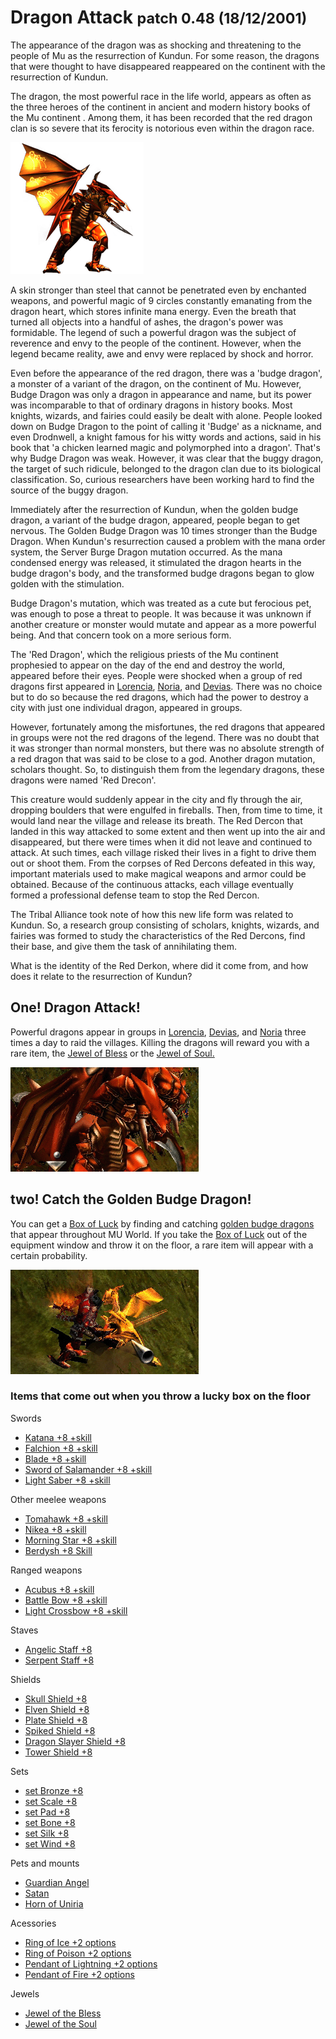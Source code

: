 # Dragon Attack <small>patch 0.48 (18/12/2001)</small>

The appearance of the dragon was as shocking and threatening to the people of Mu as the resurrection of Kundun. For some reason, the dragons that were thought to have disappeared reappeared on the continent with the resurrection of Kundun.

The dragon, the most powerful race in the life world, appears as often as the three heroes of the continent in ancient and modern history books of the Mu continent . Among them, it has been recorded that the red dragon clan is so severe that its ferocity is notorious even within the dragon race.

![](./img/ndef_0093.gif?mdFloat=left)

A skin stronger than steel that cannot be penetrated even by enchanted weapons, and powerful magic of 9 circles constantly emanating from the dragon heart, which stores infinite mana energy. Even the breath that turned all objects into a handful of ashes, the dragon's power was formidable. The legend of such a powerful dragon was the subject of reverence and envy to the people of the continent. However, when the legend became reality, awe and envy were replaced by shock and horror.

Even before the appearance of the red dragon, there was a 'budge dragon', a monster of a variant of the dragon, on the continent of Mu.
However, Budge Dragon was only a dragon in appearance and name, but its power was incomparable to that of ordinary dragons in history books.
Most knights, wizards, and fairies could easily be dealt with alone. People looked down on Budge Dragon to the point of calling it 'Budge' as a nickname, and even Drodnwell, a knight famous for his witty words and actions, said in his book that 'a chicken learned magic and polymorphed into a dragon'. That's why Budge Dragon was weak. However, it was clear that the buggy dragon, the target of such ridicule, belonged to the dragon clan due to its biological classification. So, curious researchers have been working hard to find the source of the buggy dragon.

Immediately after the resurrection of Kundun, when the golden budge dragon, a variant of the budge dragon, appeared, people began to get nervous. The Golden Budge Dragon was 10 times stronger than the Budge Dragon. When Kundun's resurrection caused a problem with the mana order system,
the Server Burge Dragon mutation occurred. As the mana condensed energy was released, it stimulated the dragon hearts in the budge dragon's body, and the transformed budge dragons began to glow golden with the stimulation.

Budge Dragon's mutation, which was treated as a cute but ferocious pet, was enough to pose a threat to people. It was because it was unknown if another creature or monster would mutate and appear as a more powerful being.
And that concern took on a more serious form.

The 'Red Dragon', which the religious priests of the Mu continent prophesied to appear on the day of the end and destroy the world, appeared before their eyes.
People were shocked when a group of red dragons first appeared in [Lorencia](/map/lorencia), [Noria](/map/noria), and [Devias](/map/devias). There was no choice but to do so because the red dragons, which had the power to destroy a city with just one individual dragon, appeared in groups.

However, fortunately among the misfortunes, the red dragons that appeared in groups were not the red dragons of the legend. There was no doubt that it was stronger than normal monsters, but there was no absolute strength of a red dragon that was said to be close to a god. Another dragon mutation, scholars thought. So, to distinguish them from the legendary dragons, these dragons were named 'Red Drecon'.

This creature would suddenly appear in the city and fly through the air, dropping boulders that were engulfed in fireballs. Then, from time to time, it would land near the village and release its breath. The Red Dercon that landed in this way attacked to some extent and then
went up into the air and disappeared, but there were times when it did not leave and continued to attack. At such times, each village risked their lives in
a fight to drive them out or shoot them. From the corpses of Red Dercons defeated in this way, important materials used to make magical weapons and armor could be obtained. Because of the continuous attacks, each village eventually formed a professional defense team to stop the Red Dercon.

The Tribal Alliance took note of how this new life form was related to Kundun. So, a research group consisting of scholars, knights, wizards, and fairies was formed to study the characteristics of the Red Dercons, find their base, and give them the task of annihilating them.

What is the identity of the Red Derkon, where did it come from, and how does it relate to the resurrection of Kundun?

## One! Dragon Attack!

Powerful dragons appear in groups in [Lorencia](/map/lorencia), [Devias](/map/devias), and [Noria](/map/noria) three times a day to raid the villages. Killing the dragons will reward you with a rare item, the [Jewel of Bless](/item/jewel_of_bless) or the [Jewel of Soul.](/item/jewel_of_soul)

![](./img/shot_03.gif)

## two! Catch the Golden Budge Dragon!

You can get a [Box of Luck](/item/box_of_luck) by finding and catching [golden budge dragons](/map/lorencia) that appear throughout MU World. If you take the [Box of Luck](/item/box_of_luck) out of the equipment window and throw it on the floor, a rare item will appear with a certain probability.

![](./img/shot_04.gif)

### Items that come out when you throw a lucky box on the floor

Swords

- [Katana +8 +skill](/item/katana)
- [Falchion +8 +skill](/item/falchion)
- [Blade +8 +skill](/item/blade)
- [Sword of Salamander +8 +skill](/item/sword_of_salamander)
- [Light Saber +8 +skill](/item/light_saber)

Other meelee weapons

- [Tomahawk +8 +skill](/item/tomahawk)
- [Nikea +8 +skill](/item/nikea)
- [Morning Star +8 +skill](/item/morning_star)
- [Berdysh +8 Skill](/item/berdysh)

Ranged weapons

- [Acubus +8 +skill](/item/arquebus)
- [Battle Bow +8 +skill](/item/battle_bow)
- [Light Crossbow +8 +skill](/item/light_crossbow)

Staves

- [Angelic Staff +8](/item/angelic_staff)
- [Serpent Staff +8](/item/serpert_staff)

Shields

- [Skull Shield +8](/item/skull_shield)
- [Elven Shield +8](/item/elven_shield)
- [Plate Shield +8](/item/plate_shield)
- [Spiked Shield +8](/item/spiked_shield)
- [Dragon Slayer Shield +8](/item/dragon_slayer_shield)
- [Tower Shield +8](/item/tower_shield)

Sets

- [set Bronze +8](/item/bronze)
- [set Scale +8](/item/scale)
- [set Pad +8](/item/pad)
- [set Bone +8](/item/bone)
- [set Silk +8](/item/silk)
- [set Wind +8](/item/wind)

Pets and mounts

- [Guardian Angel](/item/guardian_angel)
- [Satan](/item/imp)
- [Horn of Uniria](/item/horn_of_uniria)

Acessories

- [Ring of Ice +2 options](/item/ring_of_ice)
- [Ring of Poison +2 options](/item/ring_of_poison)
- [Pendant of Lightning +2 options](/item/pendant_of_lightning)
- [Pendant of Fire +2 options](/item/pendant_of_fire)

Jewels

- [Jewel of the Bless](/item/jewel_of_bless)
- [Jewel of the Soul](/item/jewel_of_soul)
